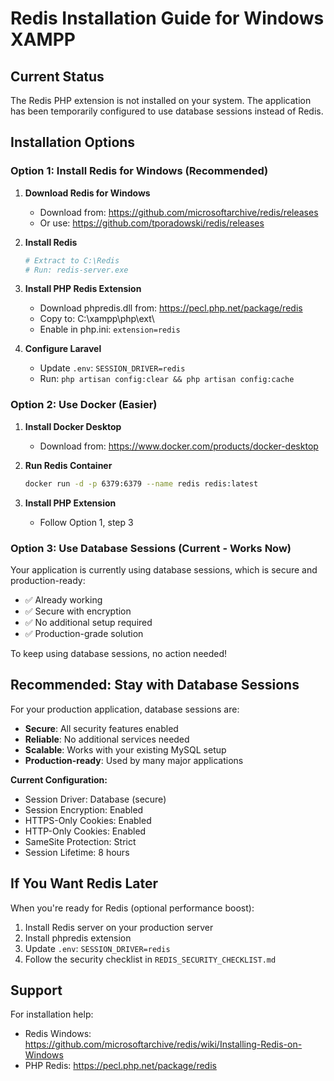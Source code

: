 # Redis Installation Guide for Windows XAMPP

## Current Status
The Redis PHP extension is not installed on your system. The application has been temporarily configured to use database sessions instead of Redis.

## Installation Options

### Option 1: Install Redis for Windows (Recommended)

1. **Download Redis for Windows**
   - Download from: https://github.com/microsoftarchive/redis/releases
   - Or use: https://github.com/tporadowski/redis/releases

2. **Install Redis**
   ```bash
   # Extract to C:\Redis
   # Run: redis-server.exe
   ```

3. **Install PHP Redis Extension**
   - Download phpredis.dll from: https://pecl.php.net/package/redis
   - Copy to: C:\xampp\php\ext\
   - Enable in php.ini: `extension=redis`

4. **Configure Laravel**
   - Update `.env`: `SESSION_DRIVER=redis`
   - Run: `php artisan config:clear && php artisan config:cache`

### Option 2: Use Docker (Easier)

1. **Install Docker Desktop**
   - Download from: https://www.docker.com/products/docker-desktop

2. **Run Redis Container**
   ```bash
   docker run -d -p 6379:6379 --name redis redis:latest
   ```

3. **Install PHP Extension**
   - Follow Option 1, step 3

### Option 3: Use Database Sessions (Current - Works Now)

Your application is currently using database sessions, which is secure and production-ready:
- ✅ Already working
- ✅ Secure with encryption
- ✅ No additional setup required
- ✅ Production-grade solution

To keep using database sessions, no action needed!

## Recommended: Stay with Database Sessions

For your production application, database sessions are:
- **Secure**: All security features enabled
- **Reliable**: No additional services needed
- **Scalable**: Works with your existing MySQL setup
- **Production-ready**: Used by many major applications

**Current Configuration:**
- Session Driver: Database (secure)
- Session Encryption: Enabled
- HTTPS-Only Cookies: Enabled
- HTTP-Only Cookies: Enabled
- SameSite Protection: Strict
- Session Lifetime: 8 hours

## If You Want Redis Later

When you're ready for Redis (optional performance boost):

1. Install Redis server on your production server
2. Install phpredis extension
3. Update `.env`: `SESSION_DRIVER=redis`
4. Follow the security checklist in `REDIS_SECURITY_CHECKLIST.md`

## Support

For installation help:
- Redis Windows: https://github.com/microsoftarchive/redis/wiki/Installing-Redis-on-Windows
- PHP Redis: https://pecl.php.net/package/redis

